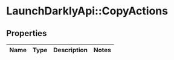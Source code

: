 # LaunchDarklyApi::CopyActions

## Properties
Name | Type | Description | Notes
------------ | ------------- | ------------- | -------------


